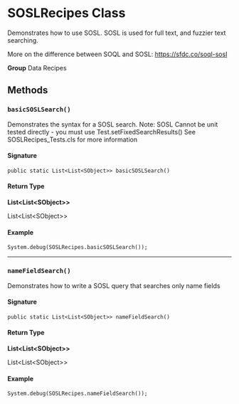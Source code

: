 # SOSLRecipes Class

Demonstrates how to use SOSL. 
SOSL is used for full text, and fuzzier text searching. 
 
More on the difference between SOQL and SOSL: 
https://sfdc.co/soql-sosl

**Group** Data Recipes

## Methods
### `basicSOSLSearch()`

Demonstrates the syntax for a SOSL search. 
Note: SOSL Cannot be unit tested directly - you must use 
Test.setFixedSearchResults() 
See SOSLRecipes_Tests.cls for more information

#### Signature
```apex
public static List<List<SObject>> basicSOSLSearch()
```

#### Return Type
**List&lt;List&lt;SObject&gt;&gt;**

List&lt;List&lt;SObject&gt;&gt;

#### Example
```apex
System.debug(SOSLRecipes.basicSOSLSearch());
```

---

### `nameFieldSearch()`

Demonstrates how to write a SOSL query that searches only 
name fields

#### Signature
```apex
public static List<List<SObject>> nameFieldSearch()
```

#### Return Type
**List&lt;List&lt;SObject&gt;&gt;**

List&lt;List&lt;SObject&gt;&gt;

#### Example
```apex
System.debug(SOSLRecipes.nameFieldSearch());
```